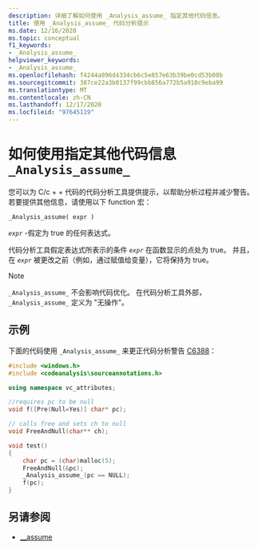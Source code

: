 ```yaml
---
description: 详细了解如何使用 _Analysis_assume_ 指定其他代码信息。
title: 使用 _Analysis_assume_ 代码分析提示
ms.date: 12/16/2020
ms.topic: conceptual
f1_keywords:
- _Analysis_assume_
helpviewer_keywords:
- _Analysis_assume_
ms.openlocfilehash: f4244a896d4334cb6c5e857e63b39be0cd53b08b
ms.sourcegitcommit: 387ce22a3b0137f99cbb856a772b5a910c9eba99
ms.translationtype: MT
ms.contentlocale: zh-CN
ms.lasthandoff: 12/17/2020
ms.locfileid: "97645119"
---
```

# <a name="how-to-specify-additional-code-information-by-using-_analysis_assume_"></a>如何使用指定其他代码信息 `_Analysis_assume_`

您可以为 C/c + + 代码的代码分析工具提供提示，以帮助分析过程并减少警告。 若要提供其他信息，请使用以下 function 宏：

`_Analysis_assume( expr )`

*`expr`* -假定为 true 的任何表达式。

代码分析工具假定表达式所表示的条件 *`expr`* 在函数显示的点处为 true。 并且，在 *`expr`* 被更改之前（例如，通过赋值给变量），它将保持为 true。

> [!NOTE]
> `_Analysis_assume_` 不会影响代码优化。 在代码分析工具外部， `_Analysis_assume_` 定义为 "无操作"。

## <a name="example"></a>示例

下面的代码使用 `_Analysis_assume_` 来更正代码分析警告 [C6388](../code-quality/c6388.md)：

```cpp
#include <windows.h>
#include <codeanalysis\sourceannotations.h>

using namespace vc_attributes;

//requires pc to be null
void f([Pre(Null=Yes)] char* pc);

// calls free and sets ch to null
void FreeAndNull(char** ch);

void test()
{
    char pc = (char)malloc(5);
    FreeAndNull(&pc);
    _Analysis_assume_(pc == NULL);
    f(pc);
}
```

## <a name="see-also"></a>另请参阅

- [__assume](../intrinsics/assume.md)
